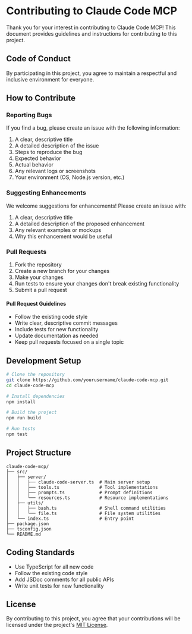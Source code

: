 # Contributing to Claude Code MCP

Thank you for your interest in contributing to Claude Code MCP! This document provides guidelines and instructions for contributing to this project.

## Code of Conduct

By participating in this project, you agree to maintain a respectful and inclusive environment for everyone.

## How to Contribute

### Reporting Bugs

If you find a bug, please create an issue with the following information:

1. A clear, descriptive title
2. A detailed description of the issue
3. Steps to reproduce the bug
4. Expected behavior
5. Actual behavior
6. Any relevant logs or screenshots
7. Your environment (OS, Node.js version, etc.)

### Suggesting Enhancements

We welcome suggestions for enhancements! Please create an issue with:

1. A clear, descriptive title
2. A detailed description of the proposed enhancement
3. Any relevant examples or mockups
4. Why this enhancement would be useful

### Pull Requests

1. Fork the repository
2. Create a new branch for your changes
3. Make your changes
4. Run tests to ensure your changes don't break existing functionality
5. Submit a pull request

#### Pull Request Guidelines

- Follow the existing code style
- Write clear, descriptive commit messages
- Include tests for new functionality
- Update documentation as needed
- Keep pull requests focused on a single topic

## Development Setup

```bash
# Clone the repository
git clone https://github.com/yourusername/claude-code-mcp.git
cd claude-code-mcp

# Install dependencies
npm install

# Build the project
npm run build

# Run tests
npm test
```

## Project Structure

```
claude-code-mcp/
├── src/
│   ├── server/
│   │   ├── claude-code-server.ts  # Main server setup
│   │   ├── tools.ts               # Tool implementations
│   │   ├── prompts.ts             # Prompt definitions
│   │   └── resources.ts           # Resource implementations
│   ├── utils/
│   │   ├── bash.ts                # Shell command utilities
│   │   └── file.ts                # File system utilities
│   └── index.ts                   # Entry point
├── package.json
├── tsconfig.json
└── README.md
```

## Coding Standards

- Use TypeScript for all new code
- Follow the existing code style
- Add JSDoc comments for all public APIs
- Write unit tests for new functionality

## License

By contributing to this project, you agree that your contributions will be licensed under the project's [MIT License](LICENSE).
